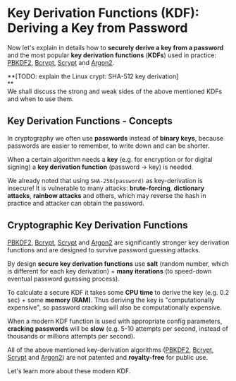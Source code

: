 # Key Derivation Functions \(KDF\): Deriving a Key from Password

Now let's explain in details how to **securely derive a key from a password** and the most popular **key derivation functions** \(**KDFs**\) used in practice: [PBKDF2](https://en.wikipedia.org/wiki/PBKDF2), [Bcrypt](https://en.wikipedia.org/wiki/Bcrypt), [Scrypt](https://en.wikipedia.org/wiki/Scrypt) and [Argon2](https://en.wikipedia.org/wiki/Argon2).

**\[TODO: explain the Linux crypt: SHA-512 key derivation\]  
**  
We shall discuss the strong and weak sides of the above mentioned KDFs and when to use them.

## Key Derivation Functions - Concepts

In cryptography we often use **passwords** instead of **binary keys**, because passwords are easier to remember, to write down and can be shorter.

When a certain algorithm needs a **key** \(e.g. for encryption or for digital signing\) a **key derivation function** \(password -&gt; key\) is needed.

We already noted that using `SHA-256(password)` as key-derivation is insecure! It is vulnerable to many attacks: **brute-forcing**, **dictionary attacks**, **rainbow attacks** and others, which may reverse the hash in practice and attacker can obtain the password.

## Cryptographic Key Derivation Functions

[PBKDF2](https://en.wikipedia.org/wiki/PBKDF2), [Bcrypt](https://en.wikipedia.org/wiki/Bcrypt), [Scrypt](https://en.wikipedia.org/wiki/Scrypt) and [Argon2](https://en.wikipedia.org/wiki/Argon2) are significantly stronger key derivation functions and are designed to survive password guessing attacks.

By design **secure key derivation functions** use **salt** \(random number, which is different for each key derivation\) + **many iterations** \(to speed-down eventual password guessing process\).

To calculate a secure KDF it takes some **CPU time** to derive the key \(e.g. 0.2 sec\) + some **memory \(RAM\)**. Thus deriving the key is "computationally expensive", so password cracking will also be computationally expensive.

When a modern KDF function is used with appropriate config parameters, **cracking passwords** will be **slow** \(e.g. 5-10 attempts per second, instead of thousands or millions attempts per second\).

All of the above mentioned key-derivation algorithms \([PBKDF2](https://en.wikipedia.org/wiki/PBKDF2), [Bcrypt](https://en.wikipedia.org/wiki/Bcrypt), [Scrypt](https://en.wikipedia.org/wiki/Scrypt) and [Argon2](https://en.wikipedia.org/wiki/Argon2)\) are not patented and **royalty-free** for public use.

Let's learn more about these modern KDF.

